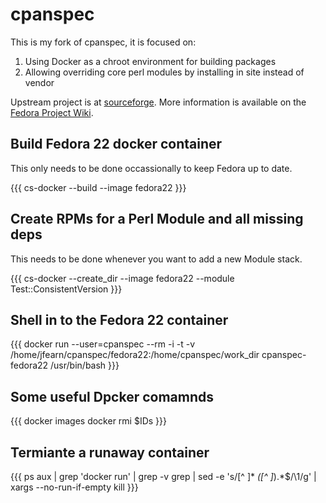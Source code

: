 # cpanspec

This is my fork of cpanspec, it is focused on:

1. Using Docker as a chroot environment for building packages
1. Allowing overriding core perl modules by installing in site instead of vendor

Upstream project is at [sourceforge](http://cpanspec.sourceforge.net/). More information is available on the [Fedora Project Wiki](http://fedoraproject.org/wiki/Perl/cpanspec).

## Build Fedora 22 docker container ##

This only needs to be done occassionally to keep Fedora up to date.

{{{
cs-docker --build --image fedora22
}}}

## Create RPMs for a Perl Module and all missing deps ##

This needs to be done whenever you want to add a new Module stack.

{{{
cs-docker --create_dir --image fedora22 --module Test::ConsistentVersion
}}}

## Shell in to the Fedora 22 container ##
{{{
docker run --user=cpanspec --rm -i -t -v /home/jfearn/cpanspec/fedora22:/home/cpanspec/work_dir cpanspec-fedora22 /usr/bin/bash
}}}

## Some useful Dpcker comamnds ##

{{{
docker images 
docker rmi $IDs
}}}

## Termiante a runaway container ##
{{{
ps aux | grep 'docker run' | grep -v grep | sed -e 's/[^ ]* *\([^ ]*\).*$/\1/g' | xargs --no-run-if-empty kill
}}}


